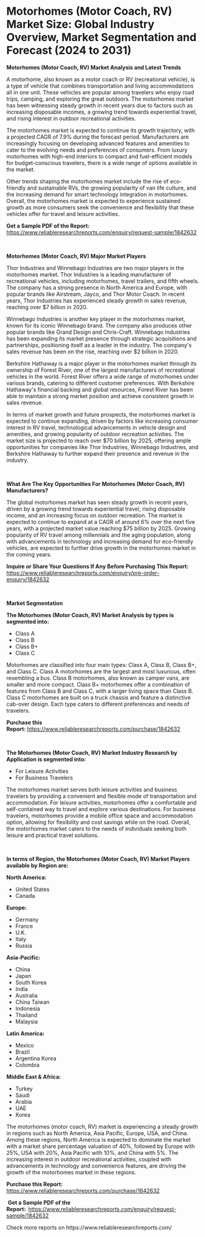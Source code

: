 <p><h1>Motorhomes (Motor Coach, RV) Market Size: Global Industry Overview, Market Segmentation and Forecast (2024 to 2031)</h1></p><p><strong>Motorhomes (Motor Coach, RV) Market Analysis and Latest Trends</strong></p>
<p><p>A motorhome, also known as a motor coach or RV (recreational vehicle), is a type of vehicle that combines transportation and living accommodations all in one unit. These vehicles are popular among travelers who enjoy road trips, camping, and exploring the great outdoors. The motorhomes market has been witnessing steady growth in recent years due to factors such as increasing disposable incomes, a growing trend towards experiential travel, and rising interest in outdoor recreational activities.</p><p>The motorhomes market is expected to continue its growth trajectory, with a projected CAGR of 7.9% during the forecast period. Manufacturers are increasingly focusing on developing advanced features and amenities to cater to the evolving needs and preferences of consumers. From luxury motorhomes with high-end interiors to compact and fuel-efficient models for budget-conscious travelers, there is a wide range of options available in the market.</p><p>Other trends shaping the motorhomes market include the rise of eco-friendly and sustainable RVs, the growing popularity of van life culture, and the increasing demand for smart technology integration in motorhomes. Overall, the motorhomes market is expected to experience sustained growth as more consumers seek the convenience and flexibility that these vehicles offer for travel and leisure activities.</p></p>
<p><strong>Get a Sample PDF of the Report:&nbsp;</strong> <a href="https://www.reliableresearchreports.com/enquiry/request-sample/1842632">https://www.reliableresearchreports.com/enquiry/request-sample/1842632</a></p>
<p>&nbsp;</p>
<p><strong>Motorhomes (Motor Coach, RV) Major Market Players</strong></p>
<p><p>Thor Industries and Winnebago Industries are two major players in the motorhomes market. Thor Industries is a leading manufacturer of recreational vehicles, including motorhomes, travel trailers, and fifth wheels. The company has a strong presence in North America and Europe, with popular brands like Airstream, Jayco, and Thor Motor Coach. In recent years, Thor Industries has experienced steady growth in sales revenue, reaching over $7 billion in 2020.</p><p>Winnebago Industries is another key player in the motorhomes market, known for its iconic Winnebago brand. The company also produces other popular brands like Grand Design and Chris-Craft. Winnebago Industries has been expanding its market presence through strategic acquisitions and partnerships, positioning itself as a leader in the industry. The company's sales revenue has been on the rise, reaching over $2 billion in 2020.</p><p>Berkshire Hathaway is a major player in the motorhomes market through its ownership of Forest River, one of the largest manufacturers of recreational vehicles in the world. Forest River offers a wide range of motorhomes under various brands, catering to different customer preferences. With Berkshire Hathaway's financial backing and global resources, Forest River has been able to maintain a strong market position and achieve consistent growth in sales revenue.</p><p>In terms of market growth and future prospects, the motorhomes market is expected to continue expanding, driven by factors like increasing consumer interest in RV travel, technological advancements in vehicle design and amenities, and growing popularity of outdoor recreation activities. The market size is projected to reach over $70 billion by 2025, offering ample opportunities for companies like Thor Industries, Winnebago Industries, and Berkshire Hathaway to further expand their presence and revenue in the industry.</p></p>
<p>&nbsp;</p>
<p><strong>What Are The Key Opportunities For Motorhomes (Motor Coach, RV) Manufacturers?</strong></p>
<p><p>The global motorhomes market has seen steady growth in recent years, driven by a growing trend towards experiential travel, rising disposable income, and an increasing focus on outdoor recreation. The market is expected to continue to expand at a CAGR of around 6% over the next five years, with a projected market value reaching $75 billion by 2025. Growing popularity of RV travel among millennials and the aging population, along with advancements in technology and increasing demand for eco-friendly vehicles, are expected to further drive growth in the motorhomes market in the coming years.</p></p>
<p><strong>Inquire or Share Your Questions If Any Before Purchasing This Report:</strong> <a href="https://www.reliableresearchreports.com/enquiry/pre-order-enquiry/1842632">https://www.reliableresearchreports.com/enquiry/pre-order-enquiry/1842632</a></p>
<p>&nbsp;</p>
<p><strong>Market Segmentation</strong></p>
<p><strong>The Motorhomes (Motor Coach, RV) Market Analysis by types is segmented into:</strong></p>
<p><ul><li>Class A</li><li>Class B</li><li>Class B+</li><li>Class C</li></ul></p>
<p><p>Motorhomes are classified into four main types: Class A, Class B, Class B+, and Class C. Class A motorhomes are the largest and most luxurious, often resembling a bus. Class B motorhomes, also known as camper vans, are smaller and more compact. Class B+ motorhomes offer a combination of features from Class B and Class C, with a larger living space than Class B. Class C motorhomes are built on a truck chassis and feature a distinctive cab-over design. Each type caters to different preferences and needs of travelers.</p></p>
<p><strong>Purchase this Report:&nbsp;</strong><a href="https://www.reliableresearchreports.com/purchase/1842632">https://www.reliableresearchreports.com/purchase/1842632</a></p>
<p>&nbsp;</p>
<p><strong>The Motorhomes (Motor Coach, RV) Market Industry Research by Application is segmented into:</strong></p>
<p><ul><li>For Leisure Activities</li><li>For Business Travelers</li></ul></p>
<p><p>The motorhomes market serves both leisure activities and business travelers by providing a convenient and flexible mode of transportation and accommodation. For leisure activities, motorhomes offer a comfortable and self-contained way to travel and explore various destinations. For business travelers, motorhomes provide a mobile office space and accommodation option, allowing for flexibility and cost savings while on the road. Overall, the motorhomes market caters to the needs of individuals seeking both leisure and practical travel solutions.</p></p>
<p>&nbsp;</p>
<p><strong>In terms of Region, the Motorhomes (Motor Coach, RV) Market Players available by Region are:</strong></p>
<p>
    <p> <strong> North America: </strong>
        <ul>
            <li>United States</li>
            <li>Canada</li>
        </ul>
        </p> 
    <p> <strong> Europe: </strong>
        <ul>
            <li>Germany</li>
            <li>France</li>
            <li>U.K.</li>
            <li>Italy</li>
            <li>Russia</li>
        </ul>
        </p> 
    <p> <strong> Asia-Pacific: </strong>
        <ul>
            <li>China</li>
            <li>Japan</li>
            <li>South Korea</li>
            <li>India</li>
            <li>Australia</li>
            <li>China Taiwan</li>
            <li>Indonesia</li>
            <li>Thailand</li>
            <li>Malaysia</li>
        </ul>
        </p> 
    <p> <strong> Latin America: </strong>
        <ul>
            <li>Mexico</li>
            <li>Brazil</li>
            <li>Argentina Korea</li>
            <li>Colombia</li>
        </ul>
        </p> 
    <p> <strong> Middle East & Africa: </strong>
        <ul>
            <li>Turkey</li>
            <li>Saudi</li>
            <li>Arabia</li>
            <li>UAE</li>
            <li>Korea</li>
        </ul>
    </p>
    </p>
<p><p>The motorhomes (motor coach, RV) market is experiencing a steady growth in regions such as North America, Asia Pacific, Europe, USA, and China. Among these regions, North America is expected to dominate the market with a market share percentage valuation of 40%, followed by Europe with 25%, USA with 20%, Asia Pacific with 10%, and China with 5%. The increasing interest in outdoor recreational activities, coupled with advancements in technology and convenience features, are driving the growth of the motorhomes market in these regions.</p></p>
<p><strong>Purchase this Report: </strong><a href="https://www.reliableresearchreports.com/purchase/1842632">https://www.reliableresearchreports.com/purchase/1842632</a></p>
<p>&nbsp;<strong>Get a Sample PDF of the Report:&nbsp;&nbsp;</strong><a href="https://www.reliableresearchreports.com/enquiry/request-sample/1842632">https://www.reliableresearchreports.com/enquiry/request-sample/1842632</a></p>
<p><strong></strong></p>
<p>Check more reports on https://www.reliableresearchreports.com/</p>